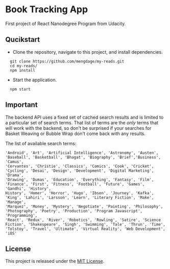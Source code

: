 # Book Tracking App

First project of React Nanodegree Program from Udacity.

## Qucikstart

- Clone the repository, navigate to this project, and install dependencies.

```
  git clone https://github.com/mengdage/my-reads.git
  cd my-reads/
  npm install
```

- Start the application.

```
  npm start
```

## Important
The backend API uses a fixed set of cached search results and is limited to a particular set of search terms. That list of terms are the _only_ terms that will work with the backend, so don't be surprised if your searches for Basket Weaving or Bubble Wrap don't come back with any results.

The list of available search terms:

```
'Android', 'Art', 'Artificial Intelligence', 'Astronomy', 'Austen', 'Baseball', 'Basketball', 'Bhagat', 'Biography', 'Brief','Business', 'Camus',
'Cervantes', 'Christie', 'Classics', 'Comics', 'Cook', 'Cricket', 'Cycling', 'Desai', 'Design', 'Development', 'Digital Marketing', 'Drama',
'Drawing', 'Dumas', 'Education', 'Everything', 'Fantasy', 'Film', 'Finance', 'First', 'Fitness', 'Football', 'Future', 'Games', 'Gandhi', 'History',
History', 'Homer', 'Horror', 'Hugo', 'Ibsen', 'Journey', 'Kafka', 'King', 'Lahiri', 'Larsson', 'Learn', 'Literary Fiction', 'Make', 'Manage',
'Marquez', 'Money', 'Mystery', 'Negotiate', 'Painting', 'Philosophy', 'Photography', 'Poetry', 'Production', 'Program Javascript', 'Programming',
'React', 'Redux', 'River', 'Robotics', 'Rowling', 'Satire', 'Science Fiction', 'Shakespeare', 'Singh', 'Swimming', 'Tale', 'Thrun', 'Time',
'Tolstoy', 'Travel', 'Ultimate', 'Virtual Reality', 'Web Development', 'iOS'

```

## License

This project is released under the [MIT License](https://opensource.org/licenses/MIT).
